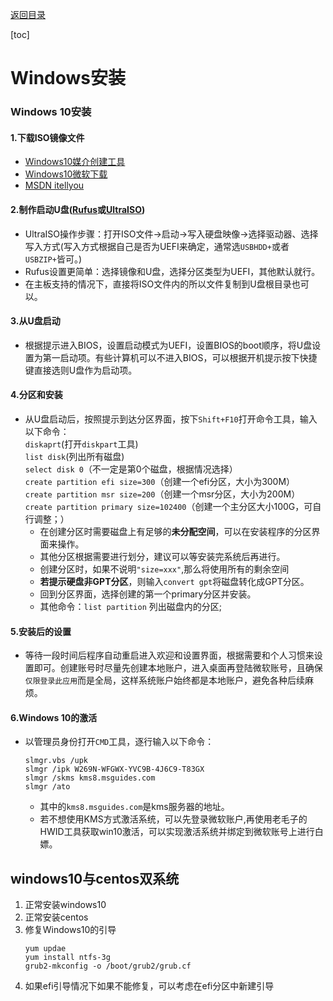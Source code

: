 [返回目录](../../catalogue.md)

[toc]

# Windows安装

### Windows 10安装
#### 1.下载ISO镜像文件  
+ [Windows10媒介创建工具](https://software-download.microsoft.com/download/pr/MediaCreationTool1903.exe)  
+ [Windows10微软下载](https://www.microsoft.com/zh-cn/software-download/windows10)  
+ [MSDN itellyou](https://msdn.itellyou.cn/)  

#### 2.制作启动U盘([Rufus](https://rufus.ie)或[UltraISO](https://www.ultraiso.com/download.html))  

+ UltraISO操作步骤：打开ISO文件->启动->写入硬盘映像->选择驱动器、选择写入方式(写入方式根据自己是否为UEFI来确定，通常选`USBHDD+`或者`USBZIP+`皆可。)  
+ Rufus设置更简单：选择镜像和U盘，选择分区类型为UEFI，其他默认就行。  
+ 在主板支持的情况下，直接将ISO文件内的所以文件复制到U盘根目录也可以。  

#### 3.从U盘启动  
+ 根据提示进入BIOS，设置启动模式为UEFI，设置BIOS的boot顺序，将U盘设置为第一启动项。有些计算机可以不进入BIOS，可以根据开机提示按下快捷键直接选则U盘作为启动项。  

#### 4.分区和安装 
+ 从U盘启动后，按照提示到达分区界面，按下`Shift+F10`打开命令工具，输入以下命令：  
`diskaprt`(打开`diskpart`工具)  
`list disk`(列出所有磁盘)  
`select disk 0`（不一定是第0个磁盘，根据情况选择）  
`create partition efi size=300`（创建一个efi分区，大小为300M）  
`create partition msr size=200`（创建一个msr分区，大小为200M）  
`create partition primary size=102400`（创建一个主分区大小100G，可自行调整；）  
  + 在创建分区时需要磁盘上有足够的**未分配空间**，可以在安装程序的分区界面来操作。
  + 其他分区根据需要进行划分，建议可以等安装完系统后再进行。
  + 创建分区时，如果不说明`"size=xxx"`,那么将使用所有的剩余空间  
  + **若提示硬盘非GPT分区**，则输入`convert gpt`将磁盘转化成GPT分区。  
  + 回到分区界面，选择创建的第一个primary分区并安装。
  + 其他命令：`list partition` 列出磁盘内的分区;

#### 5.安装后的设置  
+ 等待一段时间后程序自动重启进入欢迎和设置界面，根据需要和个人习惯来设置即可。创建账号时尽量先创建本地账户，进入桌面再登陆微软账号，且确保`仅限登录此应用`而是全局，这样系统账户始终都是本地账户，避免各种后续麻烦。
  
#### 6.Windows 10的激活
+ 以管理员身份打开`CMD`工具，逐行输入以下命令：
    ```
    slmgr.vbs /upk 
    slmgr /ipk W269N-WFGWX-YVC9B-4J6C9-T83GX 
    slmgr /skms kms8.msguides.com 
    slmgr /ato
    ```  
  + 其中的`kms8.msguides.com`是kms服务器的地址。
  + 若不想使用KMS方式激活系统，可以先登录微软账户,再使用老毛子的HWID工具获取win10激活，可以实现激活系统并绑定到微软账号上进行白嫖。
  
## windows10与centos双系统
1. 正常安装windows10
2. 正常安装centos
3. 修复Windows10的引导
   ``` 
   yum updae
   yum install ntfs-3g
   grub2-mkconfig -o /boot/grub2/grub.cf
   ```
4. 如果efi引导情况下如果不能修复，可以考虑在efi分区中新建引导